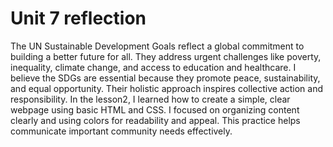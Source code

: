 <h1>Unit 7 reflection</h1>
The UN Sustainable Development Goals reflect a global commitment to building a better future for all. They address urgent challenges like poverty, inequality, climate change, and access to education and healthcare. I believe the SDGs are essential because they promote peace, sustainability, and equal opportunity. Their holistic approach inspires collective action and responsibility.
In the lesson2, I learned how to create a simple, clear webpage using basic HTML and CSS. I focused on organizing content clearly and using colors for readability and appeal. This practice helps communicate important community needs effectively.